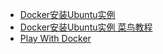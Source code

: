 - [Docker安装Ubuntu实例](https://jingwei.link/2018/06/30/how-to-play-docker-simplly.html)
- [Docker安装Ubuntu实例 菜鸟教程](https://www.runoob.com/docker/docker-install-ubuntu.html)
- [Play With Docker](https://labs.play-with-docker.com/)

